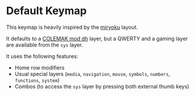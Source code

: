 # Default Keymap

This keymap is heavily inspired by the [miryoku](https://github.com/manna-harbour/miryoku) layout.

It defaults to a [COLEMAK mod dh](https://colemakmods.github.io/mod-dh/) layer, but a QWERTY and a gaming layer are available from the `sys` layer.

It uses the following features:

-   Home row modifiers
-   Usual special layers (`media`, `navigation`, `mouse`, `symbols`, `numbers`, `functions`, `system`)
-   Combos (to access the `sys` layer by pressing both external thumb keys)
